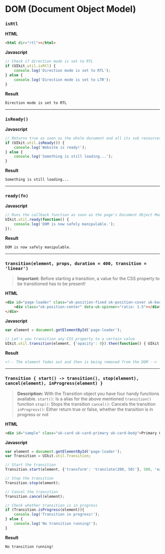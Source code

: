 # DOM (Document Object Model)

### `isRtl`

**HTML**
```html
<html dir="rtl"></html>
```

**Javascript**
```javascript
// Check if direction mode is set to RTL
if (UIkit.util.isRtl) {
    console.log('Direction mode is set to RTL');
} else {
    console.log('Direction mode is set to LTR');
}
```

**Result**
```log
Direction mode is set to RTL
```
---



### `isReady()`

**Javascript**
```javascript
// Returns true as soon as the whole document and all its sub resources have been loaded completely
if (UIkit.util.isReady()) {
    console.log('Website is ready!');
} else {
    console.log('Something is still loading...');
}
```

**Result**
```log
Something is still loading...
```
---


    
### `ready(fn)`

**Javascript**
```javascript
// Runs the callback function as soon as the page's Document Object Model (DOM) becomes safe to manipulate
UIkit.util.ready(function() {
    console.log('DOM is now safely manipulable.');
});
```

**Result**
```log
DOM is now safely manipulable.
```
---



### `transition(element, props, duration = 400, transition = 'linear')`
> **Important:** Before starting a transition, a value for the CSS property to be transitioned has to be present!

**HTML**
```html
<div id="page-loader" class="uk-position-fixed uk-position-cover uk-background-primary">
    <div class="uk-position-center" data-uk-spinner="ratio: 1.5"></div>
</div>
```

**Javascript**
```javascript
var element = document.getElementById('page-loader');

// Let's you transition any CSS property to a certain value
UIkit.util.transition(element, {'opacity': 0}).then(function() { UIkit.util.remove(element) });
```

**Result**
```html
<!-- The element fades out and then is being removed from the DOM -->
```
---



### `Transition { start() -> transition(), stop(element), cancel(element), inProgress(element) }`
> **Description:** With the Transition object you have four handy functions available.
`start()`:      Is a alias for the above mentioned `transition()` function
`stop()`:       Stops the transition
`cancel()`:     Cancels the transition
`inProgress()`: Either return true or false, whether the transition is in progress or not

**HTML**
```html
<div id="sample" class="uk-card uk-card-primary uk-card-body">Primary Card</div>
```

**Javascript**
```javascript
var element = document.getElementById('page-loader');
var Transition = UIkit.util.Transition;

// Start the transition
Transition.start(element, {'transform': 'translate(200, 50)'}, 500, 'ease');

// Stop the transition
Transition.stop(element);

// Cancel the transition
Transition.cancel(element);

// Check whether transition is in progress
if (Transition.isProgress(element)){
    console.log('Transition in progress!');
} else {
    console.log('No transition running!');
}
```

**Result**
```log
No transition running!
```